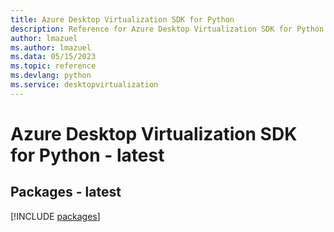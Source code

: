 ```yaml
---
title: Azure Desktop Virtualization SDK for Python
description: Reference for Azure Desktop Virtualization SDK for Python
author: lmazuel
ms.author: lmazuel
ms.data: 05/15/2023
ms.topic: reference
ms.devlang: python
ms.service: desktopvirtualization
---
```

# Azure Desktop Virtualization SDK for Python - latest
## Packages - latest
[!INCLUDE [packages](desktop-virtualization-index.md)]